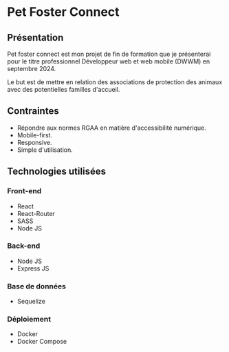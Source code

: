 # Pet Foster Connect

## Présentation

Pet foster connect est mon projet de fin de formation que  je présenterai pour le titre professionnel Développeur web et web mobile (DWWM) en septembre 2024.

Le but est de mettre en relation des associations de protection des animaux avec des potentielles familles d'accueil.

## Contraintes
- Répondre aux normes RGAA en matière d'accessibilité numérique.
- Mobile-first.
- Responsive.
- Simple d'utilisation.

## Technologies utilisées

### Front-end
- React
- React-Router
- SASS
- Node JS
### Back-end
- Node JS
- Express JS
### Base de données
- Sequelize

###  Déploiement
- Docker
- Docker Compose